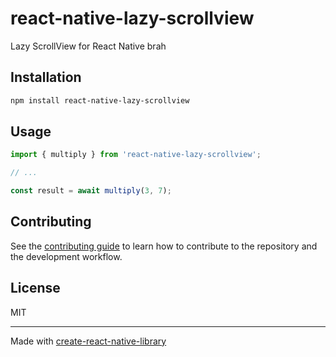 # react-native-lazy-scrollview

Lazy ScrollView for React Native brah

## Installation

```sh
npm install react-native-lazy-scrollview
```

## Usage

```js
import { multiply } from 'react-native-lazy-scrollview';

// ...

const result = await multiply(3, 7);
```

## Contributing

See the [contributing guide](CONTRIBUTING.md) to learn how to contribute to the repository and the development workflow.

## License

MIT

---

Made with [create-react-native-library](https://github.com/callstack/react-native-builder-bob)
